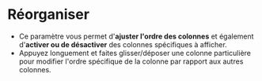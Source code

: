 # **Réorganiser**

- Ce paramètre vous permet d'**ajuster l'ordre des colonnes** et également d'**activer ou de désactiver** des colonnes spécifiques à afficher.
- Appuyez longuement et faites glisser/déposer une colonne particulière pour modifier l'ordre spécifique de la colonne par rapport aux autres colonnes.

